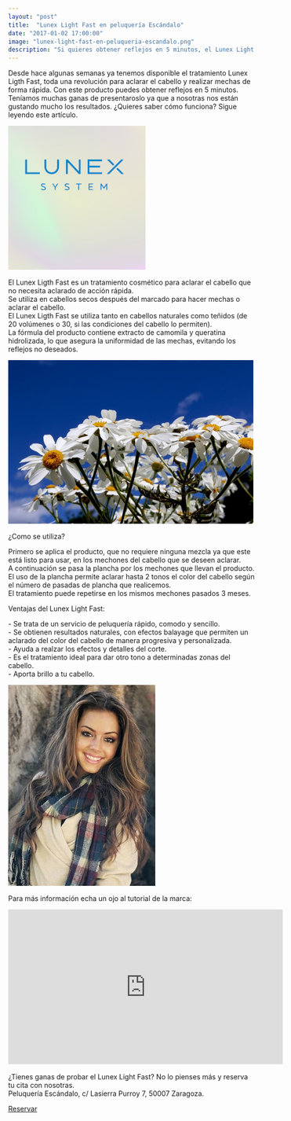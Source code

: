 ```yaml
---
layout: "post"
title:  "Lunex Light Fast en peluquería Escándalo"
date: "2017-01-02 17:00:00"
image: "lunex-light-fast-en-peluqueria-escandalo.png"
description: "Si quieres obtener reflejos en 5 minutos, el Lunex Light Fast es la solucion que estas buscando y ya esta disponible en peluquería Escándalo"
---
```


<article class="container mod-row">
 <div class="container-item-text-left">
  <p>
  Desde hace algunas semanas ya tenemos disponible el tratamiento Lunex Ligth Fast, toda una revolución para aclarar el cabello y realizar mechas de forma rápida. Con este producto puedes obtener reflejos en 5 minutos.
  Teníamos muchas ganas de presentaroslo ya que a nosotras nos están gustando mucho los resultados.
  ¿Quieres saber cómo funciona? Sigue leyendo este artículo.
  </p>
  </div>
  <div>
     <img src="img/lunex.png" width="280" height="auto" alt="productos Lunex peluquería Escándalo">
  </div>
  <p>
  El Lunex Ligth Fast es un tratamiento cosmético para aclarar el cabello que no necesita aclarado de acción rápida. <br>
  Se utiliza en cabellos secos después del marcado para hacer mechas o aclarar el cabello.<br>
  El Lunex Ligth Fast se utiliza tanto en cabellos naturales como teñidos (de 20 volúmenes o 30, si las condiciones del cabello lo permiten).<br>
  La fórmula del producto contiene extracto de camomila y queratina hidrolizada, lo que asegura la uniformidad de las mechas, evitando los reflejos no deseados.  
  </p>
  <div>
     <img src="img/camomila.jpg" width="500" height="auto" alt="Lunex Light Fast con extractos de camomila en peluqueria Escándalo">
  </div>
  <p>
    ¿Como se utiliza?
  </p>
  <p>
    Primero se aplica el producto, que no requiere ninguna mezcla ya que este está listo para usar, en los mechones del cabello que se deseen aclarar.<br>
    A continuación se pasa la plancha por los mechones que llevan el producto. El uso de la plancha permite aclarar hasta 2 tonos el color del cabello según el número de pasadas de plancha que realicemos.<br>
    El tratamiento puede repetirse en los mismos mechones pasados 3 meses.
  </p>
  <p>
    Ventajas del Lunex Light Fast:
  </p>
  <p>
  - Se trata de un servicio de peluquería rápido, comodo y sencillo. <br>
  - Se obtienen resultados naturales, con efectos balayage que permiten un aclarado del color del cabello de manera progresiva y personalizada. <br>
  - Ayuda a realzar los efectos y detalles del corte. <br>
  - Es el tratamiento ideal para dar otro tono a determinadas zonas del cabello.<br>
  - Aporta brillo a tu cabello.
  </p>
  <div>
     <img src="img/articulo-lunex.jpeg" width="300" height="auto" alt="Lunex Light Fast de Lunex en peluqueria Escándalo">
  </div>
  <p>
  Para más información echa un ojo al tutorial de la marca:
  </p>
  <div class="flex-video">
    <iframe width="560" height="315" src="https://www.youtube.com/embed/Swh0wv0cqx0" frameborder="0" allowfullscreen></iframe>
  </div>

  <p class="text-center"> ¿Tienes ganas de probar el Lunex Light Fast? No lo pienses más y reserva tu cita con nosotras.<br>
  Peluquería Escándalo, c/ Lasierra Purroy 7, 50007 Zaragoza.
  </p>
  <a class="button" href="{{ site.url }}/formulario">Reservar</a>
